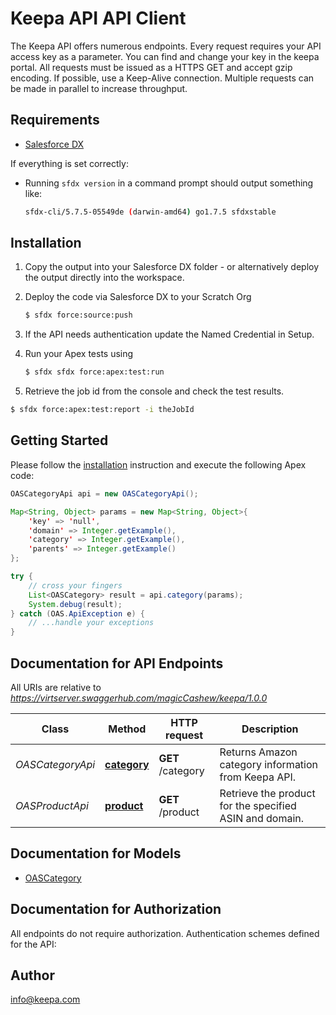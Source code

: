 # Keepa API API Client

The Keepa API offers numerous endpoints.  Every request requires your API access key as a parameter. You can find and change your key in the keepa portal. All requests must be issued as a HTTPS GET and accept gzip encoding. If possible, use a Keep-Alive connection.  Multiple requests can be made in parallel to increase throughput.

## Requirements

- [Salesforce DX](https://www.salesforce.com/products/platform/products/salesforce-dx/)


If everything is set correctly:

- Running `sfdx version` in a command prompt should output something like:

  ```bash
  sfdx-cli/5.7.5-05549de (darwin-amd64) go1.7.5 sfdxstable
  ```


## Installation

1. Copy the output into your Salesforce DX folder - or alternatively deploy the output directly into the workspace.
2. Deploy the code via Salesforce DX to your Scratch Org

   ```bash
   $ sfdx force:source:push
   ```
3. If the API needs authentication update the Named Credential in Setup.
4. Run your Apex tests using

    ```bash
    $ sfdx sfdx force:apex:test:run
    ```
5. Retrieve the job id from the console and check the test results.

  ```bash
  $ sfdx force:apex:test:report -i theJobId
  ```


## Getting Started

Please follow the [installation](#installation) instruction and execute the following Apex code:

```java
OASCategoryApi api = new OASCategoryApi();

Map<String, Object> params = new Map<String, Object>{
    'key' => 'null',
    'domain' => Integer.getExample(),
    'category' => Integer.getExample(),
    'parents' => Integer.getExample()
};

try {
    // cross your fingers
    List<OASCategory> result = api.category(params);
    System.debug(result);
} catch (OAS.ApiException e) {
    // ...handle your exceptions
}
```

## Documentation for API Endpoints

All URIs are relative to *https://virtserver.swaggerhub.com/magicCashew/keepa/1.0.0*

Class | Method | HTTP request | Description
------------ | ------------- | ------------- | -------------
*OASCategoryApi* | [**category**](OASCategoryApi.md#category) | **GET** /category | Returns Amazon category information from Keepa API.
*OASProductApi* | [**product**](OASProductApi.md#product) | **GET** /product | Retrieve the product for the specified ASIN and domain.


## Documentation for Models

 - [OASCategory](OASCategory.md)


## Documentation for Authorization

All endpoints do not require authorization.
Authentication schemes defined for the API:

## Author

info@keepa.com

